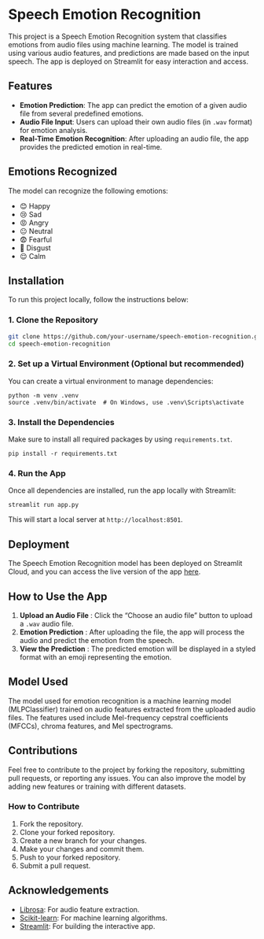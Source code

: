# Speech Emotion Recognition

This project is a Speech Emotion Recognition system that classifies emotions from audio files using machine learning. The model is trained using various audio features, and predictions are made based on the input speech. The app is deployed on Streamlit for easy interaction and access.

## Features

- **Emotion Prediction**: The app can predict the emotion of a given audio file from several predefined emotions.
- **Audio File Input**: Users can upload their own audio files (in `.wav` format) for emotion analysis.
- **Real-Time Emotion Recognition**: After uploading an audio file, the app provides the predicted emotion in real-time.

## Emotions Recognized

The model can recognize the following emotions:

- 😊 Happy
- 😢 Sad
- 😡 Angry
- 😐 Neutral
- 😨 Fearful
- 🤢 Disgust
- 😌 Calm

## Installation

To run this project locally, follow the instructions below:

### 1. Clone the Repository

```bash
git clone https://github.com/your-username/speech-emotion-recognition.git
cd speech-emotion-recognition
```

### 2. Set up a Virtual Environment (Optional but recommended)

You can create a virtual environment to manage dependencies:

```
python -m venv .venv
source .venv/bin/activate  # On Windows, use .venv\Scripts\activate
```

### 3. Install the Dependencies

Make sure to install all required packages by using `requirements.txt`.

```
pip install -r requirements.txt
```

### 4. Run the App

Once all dependencies are installed, run the app locally with Streamlit:

```
streamlit run app.py
```

This will start a local server at `http://localhost:8501`.

## Deployment

The Speech Emotion Recognition model has been deployed on Streamlit Cloud, and you can access the live version of the app [here](https://speech-emotion-recogniser.streamlit.app/).

## How to Use the App

1. **Upload an Audio File** : Click the “Choose an audio file” button to upload a `.wav` audio file.
2. **Emotion Prediction** : After uploading the file, the app will process the audio and predict the emotion from the speech.
3. **View the Prediction** : The predicted emotion will be displayed in a styled format with an emoji representing the emotion.

## Model Used

The model used for emotion recognition is a machine learning model (MLPClassifier) trained on audio features extracted from the uploaded audio files. The features used include Mel-frequency cepstral coefficients (MFCCs), chroma features, and Mel spectrograms.

## Contributions

Feel free to contribute to the project by forking the repository, submitting pull requests, or reporting any issues. You can also improve the model by adding new features or training with different datasets.

### How to Contribute

1. Fork the repository.
2. Clone your forked repository.
3. Create a new branch for your changes.
4. Make your changes and commit them.
5. Push to your forked repository.
6. Submit a pull request.

## Acknowledgements

* [Librosa](https://librosa.org/): For audio feature extraction.
* [Scikit-learn](https://scikit-learn.org/): For machine learning algorithms.
* [Streamlit](https://streamlit.io/): For building the interactive app.
